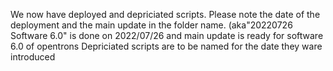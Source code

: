 We now have deployed and depriciated scripts. Please note the date of the deployment and the main update in the folder name. (aka"20220726 Software 6.0" is done on 2022/07/26 and main update is ready for software 6.0 of opentrons 
Depriciated scripts are to be named for the date they ware introduced
